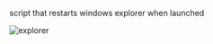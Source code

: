 script that restarts windows explorer when launched

![explorer](https://github.com/noIIem/rexplorer/assets/77765100/36ea829d-59f2-411b-962a-2ff64eb7bdc6)
